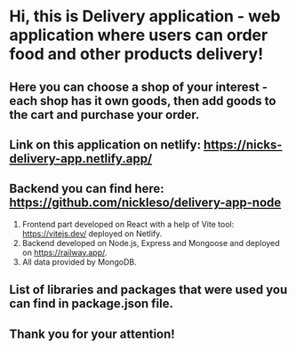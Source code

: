 # Hi, this is Delivery application - web application where users can order food and other products delivery!

## Here you can choose a shop of your interest - each shop has it own goods, then add goods to the cart and purchase your order.

## Link on this application on netlify: https://nicks-delivery-app.netlify.app/

## Backend you can find here: https://github.com/nickleso/delivery-app-node

1. Frontend part developed on React with a help of Vite tool: https://vitejs.dev/ deployed on Netlify.
2. Backend developed on Node.js, Express and Mongoose and deployed on https://railway.app/.
3. All data provided by MongoDB.

## List of libraries and packages that were used you can find in package.json file.

## Thank you for your attention!
